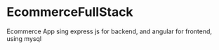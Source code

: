 # EcommerceFullStack
Ecommerce App sing express js for backend, and angular for frontend, using mysql
